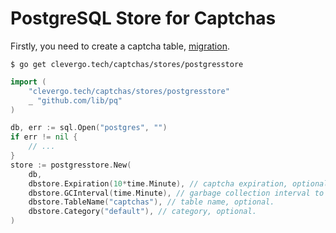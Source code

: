 # PostgreSQL Store for Captchas

Firstly, you need to create a captcha table, [migration](migrations/1584366110_create_captchas_table.sql).

```shell
$ go get clevergo.tech/captchas/stores/postgresstore
```

```go
import (
	"clevergo.tech/captchas/stores/postgresstore"
	_ "github.com/lib/pq"
)
```

```go
db, err := sql.Open("postgres", "")
if err != nil {
	// ...
}
store := postgresstore.New(
	db,
	dbstore.Expiration(10*time.Minute), // captcha expiration, optional.
	dbstore.GCInterval(time.Minute), // garbage collection interval to delete expired captcha, optional.
	dbstore.TableName("captchas"), // table name, optional.
	dbstore.Category("default"), // category, optional.
)
```
